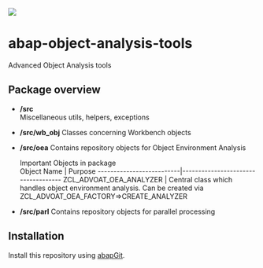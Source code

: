 ![](https://img.shields.io/badge/ABAP-v7.40sp08+-orange)
# abap-object-analysis-tools
Advanced Object Analysis tools

## Package overview
- **/src**  
  Miscellaneous utils, helpers, exceptions
- **/src/wb_obj**
  Classes concerning Workbench objects
- **/src/oea**
  Contains repository objects for Object Environment Analysis  
  
  Important Objects in package  
  Object Name               | Purpose
  --------------------------|------------------------------------
  ZCL_ADVOAT_OEA_ANALYZER   | Central class which handles object environment analysis. Can be created via ZCL_ADVOAT_OEA_FACTORY=>CREATE_ANALYZER
  
- **/src/parl**
  Contains repository objects for parallel processing  

## Installation

Install this repository using [abapGit](https://github.com/abapGit/abapGit#abapgit).
